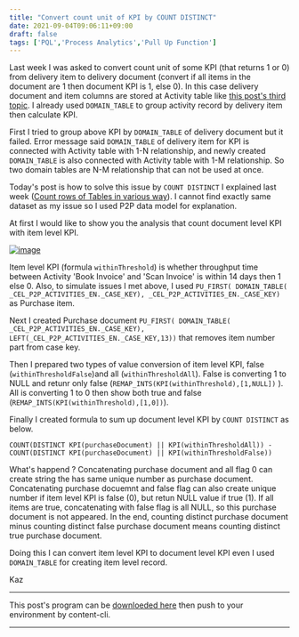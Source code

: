 ```yaml
---
title: "Convert count unit of KPI by COUNT DISTINCT"
date: 2021-09-04T09:06:11+09:00
draft: false
tags: ['PQL','Process Analytics','Pull Up Function']
---
```


Last week I was asked to convert count unit of some KPI (that returns 1 or 0) from delivery item to delivery document (convert if all items in the document are 1 then document KPI is 1, else 0). In this case delivery document and item columns are stored at Activity table like [this post's third topic](../2021-07-24-categorize-and-name-activity/). I already used `DOMAIN_TABLE` to group activity record by delivery item then calculate KPI.

First I tried to group above KPI by `DOMAIN_TABLE` of delivery document but it failed. Error message said `DOMAIN_TABLE` of delivery item for KPI is connected with Activity table with 1-N relationship, and newly created `DOMAIN_TABLE` is also connected with Activity table with 1-M relationship. So two domain tables are N-M relationship that can not be used at once.

Today's post is how to solve this issue by `COUNT DISTINCT` I explained last week ([Count rows of Tables in various way](../2021-08-28-count-rows-of-tables-in-various-way/)). I cannot find exactly same dataset as my issue so I used P2P data model for explanation.

At first I would like to show you the analysis that count document level KPI with item level KPI.

[![image](https://user-images.githubusercontent.com/67397583/132077281-5eaaf877-27b4-4900-a3b0-549add6c2548.png)](https://user-images.githubusercontent.com/67397583/132077281-5eaaf877-27b4-4900-a3b0-549add6c2548.png)

Item level KPI (formula `withinThreshold`) is whether throughput time between Activity 'Book Invoice' and 'Scan Invoice' is within 14 days then 1 else 0. Also, to simulate issues I met above, I used `PU_FIRST( DOMAIN_TABLE( _CEL_P2P_ACTIVITIES_EN._CASE_KEY), _CEL_P2P_ACTIVITIES_EN._CASE_KEY)` as Purchase item.

Next I created Purchase document `PU_FIRST( DOMAIN_TABLE( _CEL_P2P_ACTIVITIES_EN._CASE_KEY), LEFT(_CEL_P2P_ACTIVITIES_EN._CASE_KEY,13))` that removes item number part from case key.

Then I prepared two types of value conversion of item level KPI, false (`withinThresholdFalse`)and all (`withinThresholdAll`). False is converting 1 to NULL and retunr only false (`REMAP_INTS(KPI(withinThreshold),[1,NULL])` ). All is converting 1 to 0 then show both true and false (`REMAP_INTS(KPI(withinThreshold),[1,0])`).

Finally I created formula to sum up document level KPI by `COUNT DISTINCT` as below.

```
COUNT(DISTINCT KPI(purchaseDocument) || KPI(withinThresholdAll)) - 
COUNT(DISTINCT KPI(purchaseDocument) || KPI(withinThresholdFalse))
```

What's happend ? Concatenating purchase document and all flag 0 can create string the has same unique number as purchase document. Concatenating purchase docuemnt and false flag can also create unique number if item level KPI is false (0), but retun NULL value if true (1). If all items are true, concatenating with false flag is all NULL, so this purchase document is not appeared. In the end, counting distinct purchase document minus counting distinct false purchase document means counting distinct true purchase document.

Doing this I can convert item level KPI to document level KPI even I used `DOMAIN_TABLE` for creating item level record.

Kaz

---

This post's program can be [downloeded here](../../examples/p2p_analysis_20210904.json) then push to your environment by content-cli.

---

